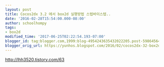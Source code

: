 ```yaml
---
layout: post
title: Cocos2dx 3.2 에서 box2d 실행방법 스텝바이스텝..
date: '2016-02-28T15:54:00.000-08:00'
author: schoolhompy
tags:
- box2d
modified_time: '2017-06-25T02:22:54.193-07:00'
blogger_id: tag:blogger.com,1999:blog-4954243635432022205.post-5986456452430669759
blogger_orig_url: https://yunhos.blogspot.com/2016/02/cocos2dx-32-box2d.html
---
```


http://lhh3520.tistory.com/63